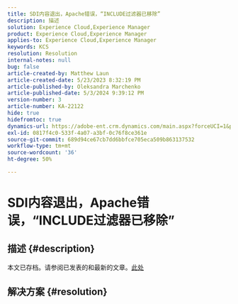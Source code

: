 ```yaml
---
title: SDI内容退出，Apache错误，“INCLUDE过滤器已移除”
description: 描述
solution: Experience Cloud,Experience Manager
product: Experience Cloud,Experience Manager
applies-to: Experience Cloud,Experience Manager
keywords: KCS
resolution: Resolution
internal-notes: null
bug: false
article-created-by: Matthew Laun
article-created-date: 5/23/2023 8:32:19 PM
article-published-by: Oleksandra Marchenko
article-published-date: 5/3/2024 9:39:12 PM
version-number: 3
article-number: KA-22122
hide: true
hidefromtoc: true
dynamics-url: https://adobe-ent.crm.dynamics.com/main.aspx?forceUCI=1&pagetype=entityrecord&etn=knowledgearticle&id=72bd3ce5-a8f9-ed11-8849-6045bd0065b6
exl-id: 0817f4c0-533f-4a07-a3bf-0c76f8ce361e
source-git-commit: 689d94ce67cb7dd6bbfce705eca509b863137532
workflow-type: tm+mt
source-wordcount: '36'
ht-degree: 50%

---
```


# SDI内容退出，Apache错误，“INCLUDE过滤器已移除”

## 描述 {#description}

本文已存档。请参阅已发表的和最新的文章。[此处](https://experienceleague.adobe.com/search.html#sort=relevancy)

## 解决方案 {#resolution}
